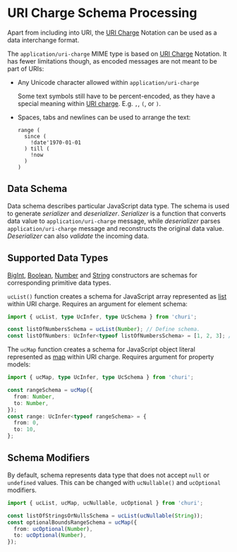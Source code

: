 # URI Charge Schema Processing

Apart from including into URI, the [URI Charge] Notation can be used as a data interchange format.

The `application/uri-charge` MIME type is based on [URI Charge] Notation. It has fewer limitations though, as encoded
messages are not meant to be part of URIs:

- Any Unicode character allowed within `application/uri-charge`

  Some text symbols still have to be percent-encoded, as they have a special meaning within [URI charge]. E.g. `,`, `(`,
  or `)`.

- Spaces, tabs and newlines can be used to arrange the text:

  ```
  range (
    since (
      !date'1970-01-01
    ) till (
      !now
    )
  )
  ```

[URI Charge]: ./uri-charge.md

## Data Schema

Data schema describes particular JavaScript data type. The schema is used to generate _serializer_ and _deserializer_.
_Serializer_ is a function that converts data value to `application/uri-charge` message, while _deserializer_ parses
`application/uri-charge` message and reconstructs the original data value.
_Deserializer_ can also _validate_ the incoming data.

## Supported Data Types

[BigInt], [Boolean], [Number] and [String] constructors are schemas for corresponding primitive data types.

`ucList()` function creates a schema for JavaScript array represented as [list] within URI charge. Requires an
argument for element schema:

```typescript
import { ucList, type UcInfer, type UcSchema } from 'churi';

const listOfNumbersSchema = ucList(Number); // Define schema.
const listOfNumbers: UcInfer<typeof listOfNumbersSchema> = [1, 2, 3]; // Infer data type.
```

The `ucMap` function creates a schema for JavaScript object literal represented as [map] within URI charge. Requires
argument for property models:

```typescript
import { ucMap, type UcInfer, type UcSchema } from 'churi';

const rangeSchema = ucMap({
  from: Number,
  to: Number,
});
const range: UcInfer<typeof rangeSchema> = {
  from: 0,
  to: 10,
};
```

[BigInt]: https://developer.mozilla.org/docs/Web/JavaScript/Reference/Global_Objects/BigInt
[Boolean]: https://developer.mozilla.org/docs/Web/JavaScript/Reference/Global_Objects/Boolean
[Number]: https://developer.mozilla.org/docs/Web/JavaScript/Reference/Global_Objects/Number
[String]: https://developer.mozilla.org/docs/Web/JavaScript/Reference/Global_Objects/String
[list]: ./uri-charge.md#list
[map]: ./uri-charge.md#map

## Schema Modifiers

By default, schema represents data type that does not accept `null` or `undefined` values. This can be changed with
`ucNullable()` and `ucOptional` modifiers.

```typescript
import { ucList, ucMap, ucNullable, ucOptional } from 'churi';

const listOfStringsOrNullsSchema = ucList(ucNullable(String));
const optionalBoundsRangeSchema = ucMap({
  from: ucOptional(Number),
  to: ucOptional(Number),
});
```
